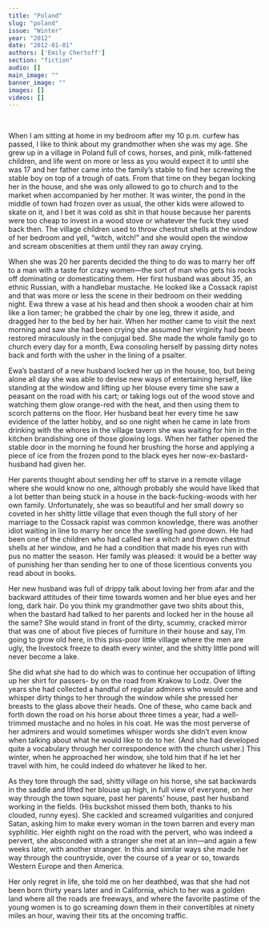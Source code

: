 ```yaml
---
title: "Poland"
slug: "poland"
issue: "Winter"
year: "2012"
date: "2012-01-01"
authors: ['Emily Chertoff']
section: "fiction"
audio: []
main_image: ""
banner_image: ""
images: []
videos: []
---
```

 

When I am sitting at home in my bedroom after my 10 p.m. curfew has passed, I like to think about my grandmother when she was my age. She grew up in a village in Poland full of cows, horses, and pink, milk-fattened children, and life went on more or less as you would expect it to until she was 17 and her father came into the family’s stable to find her screwing the stable boy on top of a trough of oats. From that time on they began locking her in the house, and she was only allowed to go to church and to the market when accompanied by her mother. It was winter, the pond in the middle of town had frozen over as usual, the other kids were allowed to skate on it, and I bet it was cold as shit in that house because her parents were too cheap to invest in a wood stove or whatever the fuck they used back then. The village children used to throw chestnut shells at the window of her bedroom and yell, “witch, witch!” and she would open the window and scream obscenities at them until they ran away crying.

  When she was 20 her parents decided the thing to do was to marry her off to a man with a taste for crazy women—the sort of man who gets his rocks off dominating or domesticating them. Her first husband was about 35, an ethnic Russian, with a handlebar mustache. He looked like a Cossack rapist and that was more or less the scene in their bedroom on their wedding night. Ewa threw a vase at his head and then shook a wooden chair at him like a lion tamer; he grabbed the chair by one leg, threw it aside, and dragged her to the bed by her hair. When her mother came to visit the next morning and saw she had been crying she assumed her virginity had been restored miraculously in the conjugal bed. She made the whole family go to church every day for a month, Ewa consoling herself by passing dirty notes back and forth with the usher in the lining of a psalter.

  Ewa’s bastard of a new husband locked her up in the house, too, but being alone all day she was able to devise new ways of entertaining herself, like standing at the window and lifting up her blouse every time she saw a peasant on the road with his cart; or taking logs out of the wood stove and watching them glow orange-red with the heat, and then using them to scorch patterns on the floor. Her husband beat her every time he saw evidence of the latter hobby, and so one night when he came in late from drinking with the whores in the village tavern she was waiting for him in the kitchen brandishing one of those glowing logs. When her father opened the stable door in the morning he found her brushing the horse and applying a piece of ice from the frozen pond to the black eyes her now-ex-bastard-husband had given her.

 Her parents thought about sending her off to starve in a remote village where she would know no one, although probably she would have liked that a lot better than being stuck in a house in the back-fucking-woods with her own family. Unfortunately, she was so beautiful and her small dowry so coveted in her shitty little village that even though the full story of her marriage to the Cossack rapist was common knowledge, there was another idiot waiting in line to marry her once the swelling had gone down. He had been one of the children who had called her a witch and thrown chestnut shells at her window, and he had a condition that made his eyes run with pus no matter the season. Her family was pleased: it would be a better way of punishing her than sending her to one of those licentious convents you read about in books.

  Her new husband was full of drippy talk about loving her from afar and the backward attitudes of their time towards women and her blue eyes and her long, dark hair. Do you think my grandmother gave two shits about this, when the bastard had talked to her parents and locked her in the house all the same? She would stand in front of the dirty, scummy, cracked mirror that was one of about five pieces of furniture in their house and say, I’m going to grow old here, in this piss-poor little village where the men are ugly, the livestock freeze to death every winter, and the shitty little pond will never become a lake.

  She did what she had to do which was to continue her occupation of lifting up her shirt for passers- by on the road from Krakow to Lodz. Over the years she had collected a handful of regular admirers who would come and whisper dirty things to her through the window while she pressed her breasts to the glass above their heads. One of these, who came back and forth down the road on his horse about three times a year, had a well-trimmed mustache and no holes in his coat. He was the most perverse of her admirers and would sometimes whisper words she didn’t even know when talking about what he would like to do to her. (And she had developed quite a vocabulary through her correspondence with the church usher.) This winter, when he approached her window, she told him that if he let her travel with him, he could indeed do whatever he liked to her.

  As they tore through the sad, shitty village on his horse, she sat backwards in the saddle and lifted her blouse up high, in full view of everyone, on her way through the town square, past her parents’ house, past her husband working in the fields. (His buckshot missed them both, thanks to his clouded, runny eyes). She cackled and screamed vulgarities and conjured Satan, asking him to make every woman in the town barren and every man syphilitic. Her eighth night on the road with the pervert, who was indeed a pervert, she absconded with a stranger she met at an inn—and again a few weeks later, with another stranger. In this and similar ways she made her way through the countryside, over the course of a year or so, towards Western Europe and then America.

  Her only regret in life, she told me on her deathbed, was that she had not been born thirty years later and in California, which to her was a golden land where all the roads are freeways, and where the favorite pastime of the young women is to go screaming down them in their convertibles at ninety miles an hour, waving their tits at the oncoming traffic.

 

